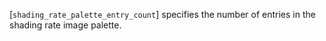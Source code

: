[`shading_rate_palette_entry_count`] specifies the number of entries in
the shading rate image palette.
